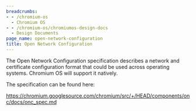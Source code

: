 ```yaml
---
breadcrumbs:
- - /chromium-os
  - Chromium OS
- - /chromium-os/chromiumos-design-docs
  - Design Documents
page_name: open-network-configuration
title: Open Network Configuration
---
```


The Open Network Configuration specification describes a network and certificate
configuration format that could be used across operating systems. Chromium OS
will support it natively.

The specification can be found here:

<https://chromium.googlesource.com/chromium/src/+/HEAD/components/onc/docs/onc_spec.md>